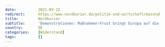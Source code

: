 ```yaml
---
date:          2021-03-22
redirect:      https://www.nordkurier.de/politik-und-wirtschaft/massnahmen-frust-bringt-europa-auf-die-strasse-2242868603.html
title:         Nordkurier
subtitle:      'Demonstrationen: Maßnahmen-Frust bringt Europa auf die Straße'
country:       DE
categories:    [Widerstand]
tags:          []
---
```

